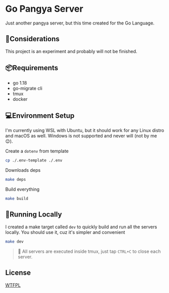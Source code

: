 # Go Pangya Server

Just another pangya server, but this time created for the Go Language.

## 🤔Considerations

This project is an experiment and probably will not be finished.

## 📦Requirements

- go 1.18
- go-migrate cli
- tmux
- docker

## 💻Environment Setup

I'm currently using WSL with Ubuntu, but it should work for any Linux distro and macOS as well. Windows is not supported and never will (not by me 😉).


Create a `dotenv` from template

```bash
cp ./.env-template ./.env
```

Downloads deps

```bash
make deps
```

Build everything

```bash
make build
```

## 🚀Running Locally

I created a make target called `dev` to quickly build and run all the servers locally. You should use it, cuz it's simpler and convenient

```bash
make dev
```

> 📢 All servers are executed inside tmux, just tap `CTRL+C` to close each server.

## License

[WTFPL](https://choosealicense.com/licenses/wtfpl/)
